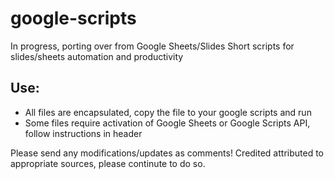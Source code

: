 # google-scripts
In progress, porting over from Google Sheets/Slides
Short scripts for slides/sheets automation and productivity

## Use:
- All files are encapsulated, copy the file to your google scripts and run
- Some files require activation of Google Sheets or Google Scripts API, follow instructions in header


Please send any modifications/updates as comments!
Credited attributed to appropriate sources, please continute to do so.
